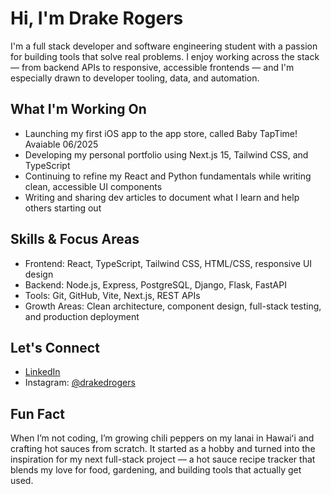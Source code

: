 # Hi, I'm Drake Rogers

I'm a full stack developer and software engineering student with a passion for building tools that solve real problems. I enjoy working across the stack — from backend APIs to responsive, accessible frontends — and I'm especially drawn to developer tooling, data, and automation.

## What I'm Working On

- Launching my first iOS app to the app store, called Baby TapTime! Avaiable 06/2025 
- Developing my personal portfolio using Next.js 15, Tailwind CSS, and TypeScript
- Continuing to refine my React and Python fundamentals while writing clean, accessible UI components
- Writing and sharing dev articles to document what I learn and help others starting out

## Skills & Focus Areas

- Frontend: React, TypeScript, Tailwind CSS, HTML/CSS, responsive UI design
- Backend: Node.js, Express, PostgreSQL, Django, Flask, FastAPI
- Tools: Git, GitHub, Vite, Next.js, REST APIs
- Growth Areas: Clean architecture, component design, full-stack testing, and production deployment

## Let's Connect

- [LinkedIn](https://www.linkedin.com/in/drakrgrs)
- Instagram: [@drakedrogers](https://instagram.com/drakedrogers)


## Fun Fact

When I’m not coding, I’m growing chili peppers on my lanai in Hawaiʻi and crafting hot sauces from scratch. It started as a hobby and turned into the inspiration for my next full-stack project — a hot sauce recipe tracker that blends my love for food, gardening, and building tools that actually get used.
<!---
drakrgrs/drakrgrs is a ✨ special ✨ repository because its `README.md` (this file) appears on your GitHub profile.
You can click the Preview link to take a look at your changes.
--->
